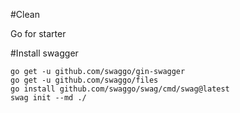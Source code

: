 #Clean <p> Go for starter </p>
  
#Install swagger

    go get -u github.com/swaggo/gin-swagger
    go get -u github.com/swaggo/files
    go install github.com/swaggo/swag/cmd/swag@latest
    swag init --md ./  

